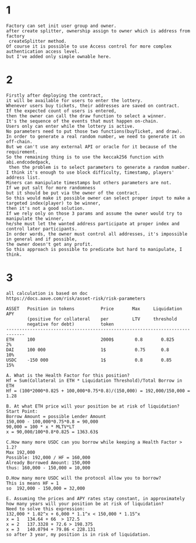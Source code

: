 # 1
    Factory can set init user group and owner. 
    after create splitter, ownership assign to owner which is address from factory
     createSplitter method. 
    Of course it is possible to use Access control for more complex authentication access level. 
    but I've added only simple ownable here. 
# 2
    Firstly after deploying the contract, 
    it will be available for users to enter the lottery.
    Whenever users buy tickets, their addresses are saved on contract.
    If the expected count of users is entered, 
    then the owner can call the draw function to select a winner.
    It's the sequence of the events that must happen on-chain.
    Users only can enter while the lottery is active.
    No parameters need to put those two functions(buyTicket, and draw).
    In order to generate a real random number, we need to generate it on off-chain. 
    But we can't use any external API or oracle for it because of the requirement.
    So the remaining thing is to use the keccak256 function with abi.endcodedpack,
     then the problem is to select parameters to generate a random number.
    I think it's enough to use block difficulty, timestamp, players' address list.
    Miners can manipulate timestamps but others parameters are not.
    If we put salt for more randomness 
    but it should be put via the owner of the contract. 
    So this would make it possible owner can select proper input to make a 
    targeted index(player) to be winner, 
    then it's not a good solution.
    If we rely only on those 3 params and assume the owner would try to manipulate the winner, 
    he/she must let the wanted address participate at proper index and control later participants.
    In order words, the owner must control all addresses, it's impossible in general and if possible, 
    the owner doesn't get any profit.
    So this approach is possible to predicate but hard to manipulate, I think.

# 3
    all calculation is based on doc
    https://docs.aave.com/risk/asset-risk/risk-parameters

    ASSET   Position in tokens          Price       Max     Liquidation     APY
            (positive for collateral    per         LTV     threshold
            negative for debt)          token
    -----------------------------------------------------------------------------
    ETH     100                         2000$        0.8       0.825         2%
    DAI     100 000                     1$           0.75      0.8           10%
    USDC    -150 000                    1$           0.8       0.85          15%

    A. What is the Health Factor for this position?
    Hf = Sum(Collateral in ETH * Liquidation Threshold)/Total Borrow in ETH
    Hf = (100*2000*0.825 + 100,000*0.75*0.8)/(150,000) = 192,000/150,000 = 1.28

    B. At what ETH price will your position be at risk of liquidation?
    Start Point:
    Borrow Amount = possible Lender Amount
    150,000 - 100,000*0.75*0.8 = 90,000
    90,000 = 100 * x * MLTV*LT
    x = 90,000/100*0.8*0.825 = 1363.63$

    C.How many more USDC can you borrow while keeping a Health Factor > 1.2?
    Max 192,000
    Possible: 192,000 / HF = 160,000
    Already Borrowed Amount: 150,000
    thus: 160,000 - 150,000 = 10,000

    D.How many more USDC will the protocol allow you to borrow?
    This is means HF = 1
    so  192,000 - 150,000 = 32,000

    E. Assuming the prices and APY rates stay constant, in approximately 
    how many years will your position be at risk of liquidation?
    Need to solve this expression:
    132,000 * 1.02^x + 6,000 * 1.1^x < 150,000 * 1.15^x
    x = 1   134.64 + 66  > 172.5
    x = 2   137.3328 + 72.6 > 198.375
    x = 3   140.0794 + 79.86 < 228.131
    so after 3 year, my position is in risk of liquidation. 


